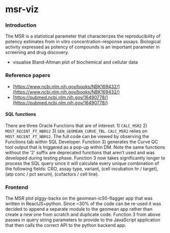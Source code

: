 # msr-viz

### Introduction

The MSR is a statistical parameter that characterizes the reproducibility of potency estimates from in vitro concentration-response assays. Biological activity expressed as potency of compounds is an important parameter in screening and drug discovery.

- visualise Bland-Altman plot of biochemical and cellular data

### Reference papers

- [https://www.ncbi.nlm.nih.gov/books/NBK169432/](https://www.ncbi.nlm.nih.gov/books/NBK169432/)
- [https://pubmed.ncbi.nlm.nih.gov/16490778/](https://pubmed.ncbi.nlm.nih.gov/16490778/)

#### SQL functions

There are three Oracle Functions that are of interest: 1) `CALC_MSR2` 2) `MOST_RECENT_FT_NBRS2` 3) `GEN_GEOMEAN_CURVE_TBL`. `CALC_MSR2` relies on `MOST_RECENT_FT_NBRS2`. The full code can be viewed by observing the Functions tab within SQL Developer. Function 3) generates the Curve QC tool output that is triggered as a pop-up within DM. Note the same functions without the ‘2’ suffix are deprecated functions that aren’t used and was developed during testing phase. Function 3 now takes significantly longer to process the SQL query since it will calculate every unique combination of the following fields: CRO, assay type, variant, (cell incubation hr / target), (atp conc / pct serum), (cofactors / cell line).

### Frontend

The MSR plot piggy-backs on the geomean-ic50-flagger app that was written in ReactJS+python. Since ~30% of the code can be re-used it was decided to append a separate module to the geomean app rather than create a new one from scratch and duplicate code. Function 3 from above passes in query string parameters to provide to the JavaScript application that then calls the correct API to the python backend app.
